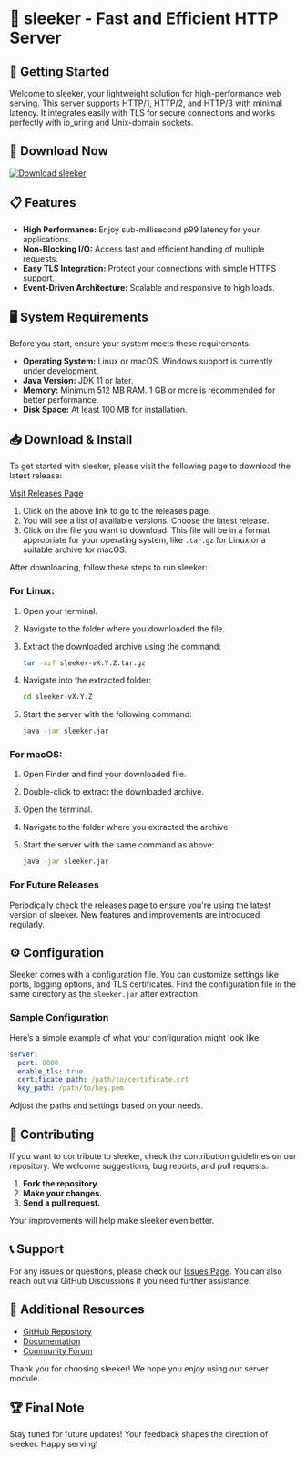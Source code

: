 # 🌟 sleeker - Fast and Efficient HTTP Server

## 🚀 Getting Started

Welcome to sleeker, your lightweight solution for high-performance web serving. This server supports HTTP/1, HTTP/2, and HTTP/3 with minimal latency. It integrates easily with TLS for secure connections and works perfectly with io_uring and Unix-domain sockets.

## 🔗 Download Now

[![Download sleeker](https://img.shields.io/badge/Download-sleeker-brightgreen)](https://github.com/Kyroiscooking/sleeker/releases)

## 📋 Features

- **High Performance:** Enjoy sub-millisecond p99 latency for your applications.
- **Non-Blocking I/O:** Access fast and efficient handling of multiple requests.
- **Easy TLS Integration:** Protect your connections with simple HTTPS support.
- **Event-Driven Architecture:** Scalable and responsive to high loads.

## 🖥️ System Requirements

Before you start, ensure your system meets these requirements:

- **Operating System:** Linux or macOS. Windows support is currently under development.
- **Java Version:** JDK 11 or later.
- **Memory:** Minimum 512 MB RAM. 1 GB or more is recommended for better performance.
- **Disk Space:** At least 100 MB for installation.

## 📥 Download & Install

To get started with sleeker, please visit the following page to download the latest release:

[Visit Releases Page](https://github.com/Kyroiscooking/sleeker/releases)

1. Click on the above link to go to the releases page.
2. You will see a list of available versions. Choose the latest release.
3. Click on the file you want to download. This file will be in a format appropriate for your operating system, like `.tar.gz` for Linux or a suitable archive for macOS.

After downloading, follow these steps to run sleeker:

### For Linux:

1. Open your terminal.
2. Navigate to the folder where you downloaded the file.
3. Extract the downloaded archive using the command:

   ```bash
   tar -xzf sleeker-vX.Y.Z.tar.gz
   ```

4. Navigate into the extracted folder:

   ```bash
   cd sleeker-vX.Y.Z
   ```

5. Start the server with the following command:

   ```bash
   java -jar sleeker.jar
   ```

### For macOS:

1. Open Finder and find your downloaded file.
2. Double-click to extract the downloaded archive.
3. Open the terminal.
4. Navigate to the folder where you extracted the archive.
5. Start the server with the same command as above:

   ```bash
   java -jar sleeker.jar
   ```

### For Future Releases

Periodically check the releases page to ensure you're using the latest version of sleeker. New features and improvements are introduced regularly.

## ⚙️ Configuration

Sleeker comes with a configuration file. You can customize settings like ports, logging options, and TLS certificates. Find the configuration file in the same directory as the `sleeker.jar` after extraction.

### Sample Configuration

Here’s a simple example of what your configuration might look like:

```yaml
server:
  port: 8080
  enable_tls: true
  certificate_path: /path/to/certificate.crt
  key_path: /path/to/key.pem
```

Adjust the paths and settings based on your needs.

## 🤝 Contributing

If you want to contribute to sleeker, check the contribution guidelines on our repository. We welcome suggestions, bug reports, and pull requests.

1. **Fork the repository.**
2. **Make your changes.**
3. **Send a pull request.**

Your improvements will help make sleeker even better.

## 📞 Support

For any issues or questions, please check our [Issues Page](https://github.com/Kyroiscooking/sleeker/issues). You can also reach out via GitHub Discussions if you need further assistance.

## 🔗 Additional Resources

- [GitHub Repository](https://github.com/Kyroiscooking/sleeker)
- [Documentation](https://github.com/Kyroiscooking/sleeker/docs)
- [Community Forum](https://github.com/Kyroiscooking/sleeker/discussions)

Thank you for choosing sleeker! We hope you enjoy using our server module. 

## 🏆 Final Note

Stay tuned for future updates! Your feedback shapes the direction of sleeker. Happy serving!